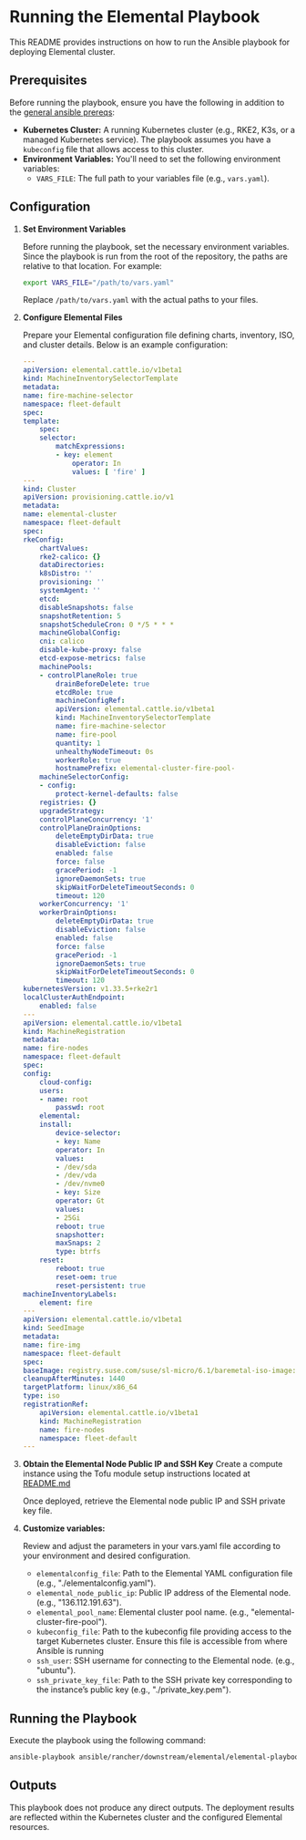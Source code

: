 # Running the Elemental Playbook

This README provides instructions on how to run the Ansible playbook for deploying Elemental cluster.

## Prerequisites

Before running the playbook, ensure you have the following in addition to the [general ansible prereqs](../../README.md):
*   **Kubernetes Cluster:** A running Kubernetes cluster (e.g., RKE2, K3s, or a managed Kubernetes service).  The playbook assumes you have a `kubeconfig` file that allows access to this cluster.
*   **Environment Variables:**  You'll need to set the following environment variables:
    *   `VARS_FILE`: The full path to your variables file (e.g., `vars.yaml`).

## Configuration

1.  **Set Environment Variables**

    Before running the playbook, set the necessary environment variables. Since the playbook is run from the root of the repository, the paths are relative to that location. For example:

    ```bash
    export VARS_FILE="/path/to/vars.yaml"
    ```

    Replace `/path/to/vars.yaml` with the actual paths to your files.

2.  **Configure Elemental Files**

    Prepare your Elemental configuration file defining charts, inventory, ISO, and cluster details.
    Below is an example configuration:

    ```yaml
    ---
    apiVersion: elemental.cattle.io/v1beta1
    kind: MachineInventorySelectorTemplate
    metadata:
    name: fire-machine-selector
    namespace: fleet-default
    spec:
    template:
        spec:
        selector:
            matchExpressions:
            - key: element
                operator: In
                values: [ 'fire' ]
    ---
    kind: Cluster
    apiVersion: provisioning.cattle.io/v1
    metadata:
    name: elemental-cluster
    namespace: fleet-default
    spec:
    rkeConfig:
        chartValues:
        rke2-calico: {}
        dataDirectories:
        k8sDistro: ''
        provisioning: ''
        systemAgent: ''
        etcd:
        disableSnapshots: false
        snapshotRetention: 5
        snapshotScheduleCron: 0 */5 * * *
        machineGlobalConfig:
        cni: calico
        disable-kube-proxy: false
        etcd-expose-metrics: false
        machinePools:
        - controlPlaneRole: true
            drainBeforeDelete: true
            etcdRole: true
            machineConfigRef:
            apiVersion: elemental.cattle.io/v1beta1
            kind: MachineInventorySelectorTemplate
            name: fire-machine-selector
            name: fire-pool
            quantity: 1
            unhealthyNodeTimeout: 0s
            workerRole: true
            hostnamePrefix: elemental-cluster-fire-pool-
        machineSelectorConfig:
        - config:
            protect-kernel-defaults: false
        registries: {}
        upgradeStrategy:
        controlPlaneConcurrency: '1'
        controlPlaneDrainOptions:
            deleteEmptyDirData: true
            disableEviction: false
            enabled: false
            force: false
            gracePeriod: -1
            ignoreDaemonSets: true
            skipWaitForDeleteTimeoutSeconds: 0
            timeout: 120
        workerConcurrency: '1'
        workerDrainOptions:
            deleteEmptyDirData: true
            disableEviction: false
            enabled: false
            force: false
            gracePeriod: -1
            ignoreDaemonSets: true
            skipWaitForDeleteTimeoutSeconds: 0
            timeout: 120
    kubernetesVersion: v1.33.5+rke2r1
    localClusterAuthEndpoint:
        enabled: false
    ---
    apiVersion: elemental.cattle.io/v1beta1
    kind: MachineRegistration
    metadata:
    name: fire-nodes
    namespace: fleet-default
    spec:
    config:
        cloud-config:
        users:
        - name: root
            passwd: root
        elemental:
        install:
            device-selector:
            - key: Name
            operator: In
            values:
            - /dev/sda
            - /dev/vda
            - /dev/nvme0
            - key: Size
            operator: Gt
            values:
            - 25Gi
            reboot: true
            snapshotter:
            maxSnaps: 2
            type: btrfs
        reset:
            reboot: true
            reset-oem: true
            reset-persistent: true
    machineInventoryLabels:
        element: fire
    ---
    apiVersion: elemental.cattle.io/v1beta1
    kind: SeedImage
    metadata:
    name: fire-img
    namespace: fleet-default
    spec:
    baseImage: registry.suse.com/suse/sl-micro/6.1/baremetal-iso-image:2.2.0-4.3
    cleanupAfterMinutes: 1440
    targetPlatform: linux/x86_64
    type: iso
    registrationRef:
        apiVersion: elemental.cattle.io/v1beta1
        kind: MachineRegistration
        name: fire-nodes
        namespace: fleet-default
    ---
    ```

3.  **Obtain the Elemental Node Public IP and SSH Key**
    Create a compute instance using the Tofu module setup instructions located at [README.md](../../../../tofu/gcp/modules/elemental_nodes/README.md)

    Once deployed, retrieve the Elemental node public IP and SSH private key file.

4.  **Customize variables:**

    Review and adjust the parameters in your vars.yaml file according to your environment and desired configuration.

    *   `elementalconfig_file`: Path to the Elemental YAML configuration file (e.g., "./elementalconfig.yaml").
    *   `elemental_node_public_ip`: Public IP address of the Elemental node. (e.g., "136.112.191.63").
    *   `elemental_pool_name`: Elemental cluster pool name. (e.g., "elemental-cluster-fire-pool").
    *   `kubeconfig_file`: Path to the kubeconfig file providing access to the target Kubernetes cluster. Ensure this file is accessible from where Ansible is running
    *   `ssh_user`: SSH username for connecting to the Elemental node. (e.g., "ubuntu").
    *   `ssh_private_key_file`: Path to the SSH private key corresponding to the instance’s public key (e.g., "./private_key.pem").

## Running the Playbook

Execute the playbook using the following command:

```bash
ansible-playbook ansible/rancher/downstream/elemental/elemental-playbook.yml -vvvv -e "@$VARS_FILE"
```

## Outputs

This playbook does not produce any direct outputs.
The deployment results are reflected within the Kubernetes cluster and the configured Elemental resources.
